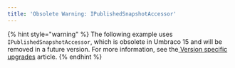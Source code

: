 ```yaml
---
title: 'Obsolete Warning: IPublishedSnapshotAccessor'
---
```


{% hint style="warning" %}
The following example uses `IPublishedSnapshotAccessor`, which is obsolete in Umbraco 15 and will be removed in a future version. For more information, see the[ Version specific upgrades](../../fundamentals/setup/upgrading/version-specific/#umbraco-15) article.
{% endhint %}
